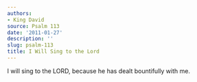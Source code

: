 ```yaml
---
authors:
- King David
source: Psalm 113
date: '2011-01-27'
description: ''
slug: psalm-113
title: I Will Sing to the Lord
---
```


I will sing to the LORD, because he has dealt bountifully with me.



